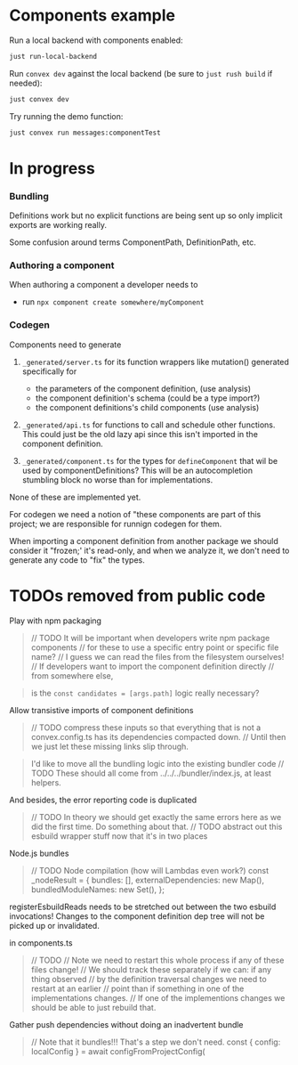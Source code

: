 # Components example

Run a local backend with components enabled:

```bash
just run-local-backend
```

Run `convex dev` against the local backend (be sure to `just rush build` if
needed):

```bash
just convex dev
```

Try running the demo function:

```bash
just convex run messages:componentTest
```

# In progress

### Bundling

Definitions work but no explicit functions are being sent up so only implicit
exports are working really.

Some confusion around terms ComponentPath, DefinitionPath, etc.

### Authoring a component

When authoring a component a developer needs to

- run `npx component create somewhere/myComponent`

### Codegen

Components need to generate

1. `_generated/server.ts` for its function wrappers like mutation() generated
   specifically for

   - the parameters of the component definition, (use analysis)
   - the component definition's schema (could be a type import?)
   - the component definitions's child components (use analysis)

2. `_generated/api.ts` for functions to call and schedule other functions. This
   could just be the old lazy api since this isn't imported in the component
   definition.

3. `_generated/component.ts` for the types for `defineComponent` that wil be
   used by componentDefinitions? This will be an autocompletion stumbling block
   no worse than for implementations.

None of these are implemented yet.

For codegen we need a notion of "these components are part of this project; we
are responsible for runnign codegen for them.

When importing a component definition from another package we should consider it
"frozen;' it's read-only, and when we analyze it, we don't need to generate any
code to "fix" the types.

# TODOs removed from public code

Play with npm packaging

> // TODO It will be important when developers write npm package components //
> for these to use a specific entry point or specific file name? // I guess we
> can read the files from the filesystem ourselves! // If developers want to
> import the component definition directly // from somewhere else,

> is the `const candidates = [args.path]` logic really necessary?

Allow transistive imports of component definitions

> // TODO compress these inputs so that everything that is not a
> convex.config.ts has its dependencies compacted down. // Until then we just
> let these missing links slip through.

> I'd like to move all the bundling logic into the existing bundler code // TODO
> These should all come from ../../../bundler/index.js, at least helpers.

And besides, the error reporting code is duplicated

> // TODO In theory we should get exactly the same errors here as we did the
> first time. Do something about that. // TODO abstract out this esbuild wrapper
> stuff now that it's in two places

Node.js bundles

> // TODO Node compilation (how will Lambdas even work?) const \_nodeResult = {
> bundles: [], externalDependencies: new Map(), bundledModuleNames: new Set(),
> };

registerEsbuildReads needs to be stretched out between the two esbuild
invocations! Changes to the component definition dep tree will not be picked up
or invalidated.

in components.ts

> // TODO // Note we need to restart this whole process if any of these files
> change! // We should track these separately if we can: if any thing observed
> // by the definition traversal changes we need to restart at an earlier //
> point than if something in one of the implementations changes. // If one of
> the implementions changes we should be able to just rebuild that.

Gather push dependencies without doing an inadvertent bundle

> // Note that it bundles!!! That's a step we don't need. const { config:
> localConfig } = await configFromProjectConfig(
